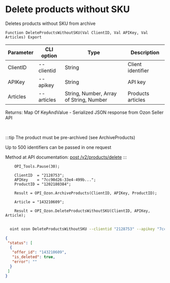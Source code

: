 ﻿---
sidebar_position: 14
---

# Delete products without SKU
 Deletes products without SKU from archive



`Function DeleteProductsWithoutSKU(Val ClientID, Val APIKey, Val Articles) Export`

  | Parameter | CLI option | Type | Description |
  |-|-|-|-|
  | ClientID | --clientid | String | Client identifier |
  | APIKey | --apikey | String | API key |
  | Articles | --articles | String, Number, Array of String, Number | Products articles |

  
  Returns:  Map Of KeyAndValue - Serialized JSON response from Ozon Seller API

<br/>

:::tip
The product must be pre-archived (see ArchiveProducts)

 Up to 500 identifiers can be passed in one request

 Method at API documentation: [post /v2/products/delete](https://docs.ozon.ru/api/seller/#operation/ProductAPI_DeleteProducts)
:::
<br/>


```bsl title="Code example"
    OPI_Tools.Pause(30);

    ClientID  = "2128753";
    APIKey    = "7cc90d26-33e4-499b...";
    ProductID = "1202180384";

    Result = OPI_Ozon.ArchiveProducts(ClientID, APIKey, ProductID);

    Article = "143210609";

    Result = OPI_Ozon.DeleteProductsWithoutSKU(ClientID, APIKey, Article);
```



```sh title="CLI command example"
    
  oint ozon DeleteProductsWithoutSKU --clientid "2128753" --apikey "7cc90d26-33e4-499b..." --articles %articles%

```

```json title="Result"
{
 "status": [
  {
   "offer_id": "143210609",
   "is_deleted": true,
   "error": ""
  }
 ]
}
```
